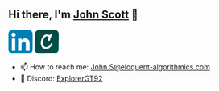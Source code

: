 ## Hi there, I'm <a href="https://trinhminhtriet.com" target="_blank" title="John Scott">John Scott</a> 👋

[![explorergt92's LinkedIn Profile](images/linkedin.png)](https://www.linkedin.com/in/john-scott-446594119])
[![explorergt92's Credly Profile](images/credly.png)](https://www.credly.com/users/john-scott.6e6b9117)
</br>
- 📫 How to reach me: John.S@eloquent-algorithmics.com
- 💬 Discord: [ExplorerGT92](https://discordapp.com/users/ExplorerGT92)

<!--
<img align="left" alt="John Scott" src="images/coding-2.gif" width="600" />

**Explorergt92/Explorergt92** is a ✨ _special_ ✨ repository because its `README.md` (this file) appears on your GitHub profile.

Here are some ideas to get you started:

- 🔭 I’m currently working on ...
- 🌱 I’m currently learning ...
- 👯 I’m looking to collaborate on ...
- 🤔 I’m looking for help with ...
- 💬 Ask me about ...
- 📫 How to reach me: ...
- ⚡ Fun fact: ...
-->
